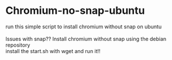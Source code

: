 # Chromium-no-snap-ubuntu
run this simple script to install chromium without snap on ubuntu </br>
</br>
Issues with snap??  Install chromium without snap using the debian repository </br>
install the start.sh with wget and run it!!
